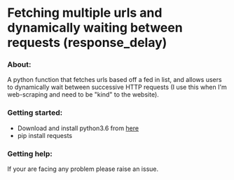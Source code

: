 # Fetching multiple urls and dynamically waiting between requests (response_delay)

### About:
A python function that fetches urls based off a fed in list, and allows users to dynamically wait between successive HTTP requests (I use this when I'm web-scraping and need to be "kind" to the website).

### Getting started:
- Download and install python3.6 from [here](https://www.python.org/downloads/)
- pip install requests

### Getting help:
If your are facing any problem please raise an issue. 
